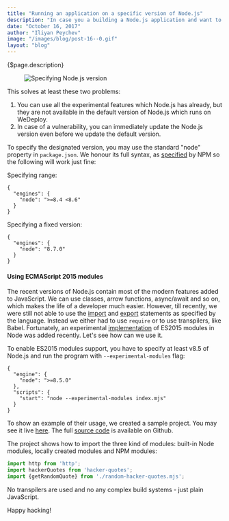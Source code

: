 ```yaml
---
title: "Running an application on a specific version of Node.js"
description: "In case you a building a Node.js application and want to host it on WeDeploy, we have good news for you - you can now specify the designated version of Node.js."
date: "October 16, 2017"
author: "Iliyan Peychev"
image: "/images/blog/post-16--0.gif"
layout: "blog"
---
```


<article>

{$page.description}

<figure>
  <img src="/images/blog/post-16--0.gif" alt="Specifying Node.js version">
</figure>

This solves at least these two problems:
1. You can use all the experimental features which Node.js has already, but they are not available in the default version of Node.js which runs on WeDeploy.
2. In case of a vulnerability, you can immediately update the Node.js version even before we update the default version.

To specify the designated version, you may use the standard "node" property in `package.json`. We honour its full syntax, as [specified](https://docs.npmjs.com/files/package.json#engines) by NPM so the following will work just fine:

Specifying range:

```application/json
{
  "engines": {
    "node": ">=8.4 <8.6"
  }
}
```

Specifying a fixed version:

```application/json
{
  "engines": {
    "node": "8.7.0"
  }
}
```

#### Using ECMAScript 2015 modules
The recent versions of Node.js contain most of the modern features added to JavaScript. We can use classes, arrow functions, async/await and so on, which makes the life of a developer much easier.
However, till recently, we were still not able to use the [import](https://www.ecma-international.org/ecma-262/6.0/#sec-imports) and [export](https://www.ecma-international.org/ecma-262/6.0/#sec-exports) statements as specified by the language. Instead we either had to use `require` or to use transpilers, like Babel. Fortunately, an experimental [implementation](https://nodejs.org/api/esm.html) of ES2015 modules in Node was added recently. Let's see how can we use it.

To enable ES2015 modules support, you have to specify at least v8.5 of Node.js and run the program with `--experimental-modules` flag:

```application/json
{
  "engine": {
    "node": ">=8.5.0"
  },
  "scripts": {
    "start": "node --experimental-modules index.mjs"
  }
}
```

To show an example of their usage, we created a sample project. You may see it live [here](https://es2015modules.wedeploy.io/). The full [source code](https://github.com/ipeychev/test-es2015-modules) is available on Github.

The project shows how to import the three kind of modules: built-in Node modules, locally created modules and NPM modules:

```javascript
import http from 'http';
import hackerQuotes from 'hacker-quotes';
import {getRandomQuote} from './random-hacker-quotes.mjs';
```

No transpilers are used and no any complex build systems - just plain JavaScript.

Happy hacking!

</article>
